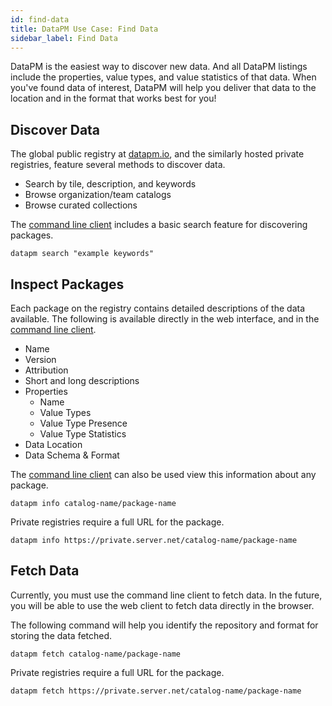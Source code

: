 ```yaml
---
id: find-data
title: DataPM Use Case: Find Data
sidebar_label: Find Data
---
```


DataPM is the easiest way to discover new data. And all DataPM listings include the properties, value types, and value statistics of that data. When you've found data of interest, DataPM will help you deliver that data to the location and in the format that works best for you!

## Discover Data

The global public registry at [datapm.io](https://datapm.io), and the similarly hosted private registries, feature several methods to discover data. 


* Search by tile, description, and keywords
* Browse organization/team catalogs
* Browse curated collections 


The [command line client](command-line-client.md) includes a basic search feature for discovering packages. 

```text
datapm search "example keywords"
```


## Inspect Packages

Each package on the registry contains detailed descriptions of the data available. The following is available directly in the web interface, and in the [command line client](command-line-client.md). 

* Name
* Version
* Attribution
* Short and long descriptions
* Properties
  * Name
  * Value Types
  * Value Type Presence 
  * Value Type Statistics
* Data Location
* Data Schema & Format


The [command line client](command-line-client.md) can also be used view this information about any package. 

```text
datapm info catalog-name/package-name
```

Private registries require a full URL for the package. 

```text
datapm info https://private.server.net/catalog-name/package-name
```

## Fetch Data 

Currently, you must use the command line client to fetch data. In the future, you will be able to use the web client to fetch data directly in the browser. 

The following command will help you identify the repository and format for storing the data fetched. 

```text
datapm fetch catalog-name/package-name
```

Private registries require a full URL for the package. 


```text
datapm fetch https://private.server.net/catalog-name/package-name
```




